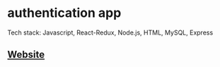 # authentication app
Tech stack: Javascript, React-Redux, Node.js, HTML, MySQL, Express

## [Website](https://loqumi-auth-app.web.app/)
